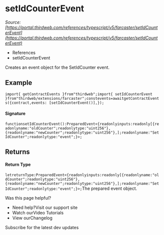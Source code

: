 # setIdCounterEvent

*Source: [https://portal.thirdweb.com/references/typescript/v5/farcaster/setIdCounterEvent](https://portal.thirdweb.com/references/typescript/v5/farcaster/setIdCounterEvent)*

* References
* setIdCounterEvent

Creates an event object for the SetIdCounter event.

## Example

`import{ getContractEvents }from"thirdweb";import{ setIdCounterEvent }from"thirdweb/extensions/farcaster";constevents=awaitgetContractEvents({contract,events: [setIdCounterEvent()],});`
#### Signature

`functionsetIdCounterEvent():PreparedEvent<{readonlyinputs:readonly[{readonlyname:"oldCounter";readonlytype:"uint256"},{readonlyname:"newCounter";readonlytype:"uint256"},];readonlyname:"SetIdCounter";readonlytype:"event";}>;`
## Returns

#### Return Type

`letreturnType:PreparedEvent<{readonlyinputs:readonly[{readonlyname:"oldCounter";readonlytype:"uint256"},{readonlyname:"newCounter";readonlytype:"uint256"},];readonlyname:"SetIdCounter";readonlytype:"event";}>;`The prepared event object.

Was this page helpful?

* Need help?Visit our support site
* Watch ourVideo Tutorials
* View ourChangelog

Subscribe for the latest dev updates

